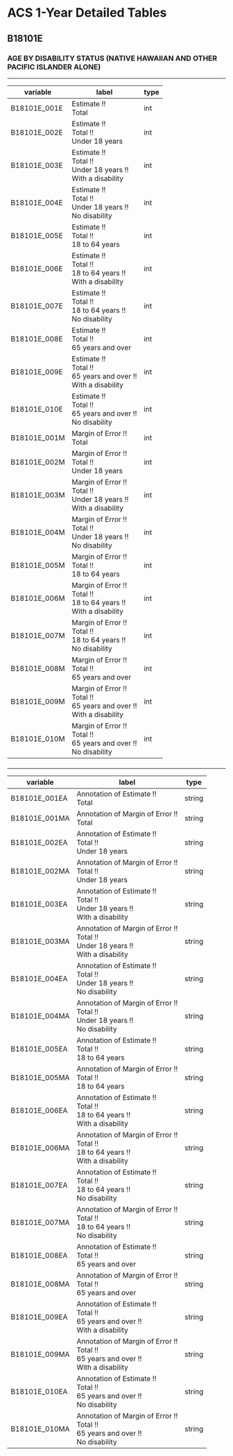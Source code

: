 # ACS 1-Year Detailed Tables

## B18101E

### AGE BY DISABILITY STATUS (NATIVE HAWAIIAN AND OTHER PACIFIC ISLANDER ALONE)

___

| variable | label | type |
| ----- | ----- | ----- |
| B18101E_001E | Estimate !!<br>Total | int |
| B18101E_002E | Estimate !!<br>Total !!<br>Under 18 years | int |
| B18101E_003E | Estimate !!<br>Total !!<br>Under 18 years !!<br>With a disability | int |
| B18101E_004E | Estimate !!<br>Total !!<br>Under 18 years !!<br>No disability | int |
| B18101E_005E | Estimate !!<br>Total !!<br>18 to 64 years | int |
| B18101E_006E | Estimate !!<br>Total !!<br>18 to 64 years !!<br>With a disability | int |
| B18101E_007E | Estimate !!<br>Total !!<br>18 to 64 years !!<br>No disability | int |
| B18101E_008E | Estimate !!<br>Total !!<br>65 years and over | int |
| B18101E_009E | Estimate !!<br>Total !!<br>65 years and over !!<br>With a disability | int |
| B18101E_010E | Estimate !!<br>Total !!<br>65 years and over !!<br>No disability | int |
| B18101E_001M | Margin of Error !!<br>Total | int |
| B18101E_002M | Margin of Error !!<br>Total !!<br>Under 18 years | int |
| B18101E_003M | Margin of Error !!<br>Total !!<br>Under 18 years !!<br>With a disability | int |
| B18101E_004M | Margin of Error !!<br>Total !!<br>Under 18 years !!<br>No disability | int |
| B18101E_005M | Margin of Error !!<br>Total !!<br>18 to 64 years | int |
| B18101E_006M | Margin of Error !!<br>Total !!<br>18 to 64 years !!<br>With a disability | int |
| B18101E_007M | Margin of Error !!<br>Total !!<br>18 to 64 years !!<br>No disability | int |
| B18101E_008M | Margin of Error !!<br>Total !!<br>65 years and over | int |
| B18101E_009M | Margin of Error !!<br>Total !!<br>65 years and over !!<br>With a disability | int |
| B18101E_010M | Margin of Error !!<br>Total !!<br>65 years and over !!<br>No disability | int |
### 

___

| variable | label | type |
| ----- | ----- | ----- |
| B18101E_001EA | Annotation of Estimate !!<br>Total | string |
| B18101E_001MA | Annotation of Margin of Error !!<br>Total | string |
| B18101E_002EA | Annotation of Estimate !!<br>Total !!<br>Under 18 years | string |
| B18101E_002MA | Annotation of Margin of Error !!<br>Total !!<br>Under 18 years | string |
| B18101E_003EA | Annotation of Estimate !!<br>Total !!<br>Under 18 years !!<br>With a disability | string |
| B18101E_003MA | Annotation of Margin of Error !!<br>Total !!<br>Under 18 years !!<br>With a disability | string |
| B18101E_004EA | Annotation of Estimate !!<br>Total !!<br>Under 18 years !!<br>No disability | string |
| B18101E_004MA | Annotation of Margin of Error !!<br>Total !!<br>Under 18 years !!<br>No disability | string |
| B18101E_005EA | Annotation of Estimate !!<br>Total !!<br>18 to 64 years | string |
| B18101E_005MA | Annotation of Margin of Error !!<br>Total !!<br>18 to 64 years | string |
| B18101E_006EA | Annotation of Estimate !!<br>Total !!<br>18 to 64 years !!<br>With a disability | string |
| B18101E_006MA | Annotation of Margin of Error !!<br>Total !!<br>18 to 64 years !!<br>With a disability | string |
| B18101E_007EA | Annotation of Estimate !!<br>Total !!<br>18 to 64 years !!<br>No disability | string |
| B18101E_007MA | Annotation of Margin of Error !!<br>Total !!<br>18 to 64 years !!<br>No disability | string |
| B18101E_008EA | Annotation of Estimate !!<br>Total !!<br>65 years and over | string |
| B18101E_008MA | Annotation of Margin of Error !!<br>Total !!<br>65 years and over | string |
| B18101E_009EA | Annotation of Estimate !!<br>Total !!<br>65 years and over !!<br>With a disability | string |
| B18101E_009MA | Annotation of Margin of Error !!<br>Total !!<br>65 years and over !!<br>With a disability | string |
| B18101E_010EA | Annotation of Estimate !!<br>Total !!<br>65 years and over !!<br>No disability | string |
| B18101E_010MA | Annotation of Margin of Error !!<br>Total !!<br>65 years and over !!<br>No disability | string |

